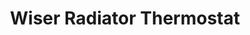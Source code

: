 ---
date_added: 2020-03-01
vendor: Schneider Electric
model: EER53000
zigbeemodel: EH-ZB-VACT
category: hvac
supports: battery, thermostat
title: Wiser Radiator Thermostat
mlink: https://www.se.com/fr/fr/product/EER53000/wiser---t%C3%AAte-de-vanne-thermostatique%2Badaptateurs-m28-1%2C5mm-danfoss-ra%2C-rav%2C-ravl/
link: https://www.amazon.fr/Schneider-Electric-Wiser-vanne-thermostatique/dp/B0158XIEYM
link2: https://www.amazon.de/dp/B0158XIEYM
compatible: [z4d,z2m]
z4d: https://github.com/pipiche38/Domoticz-Zigate-Wiki/blob/master/en-eng/Wiser-Thermostat.md
---